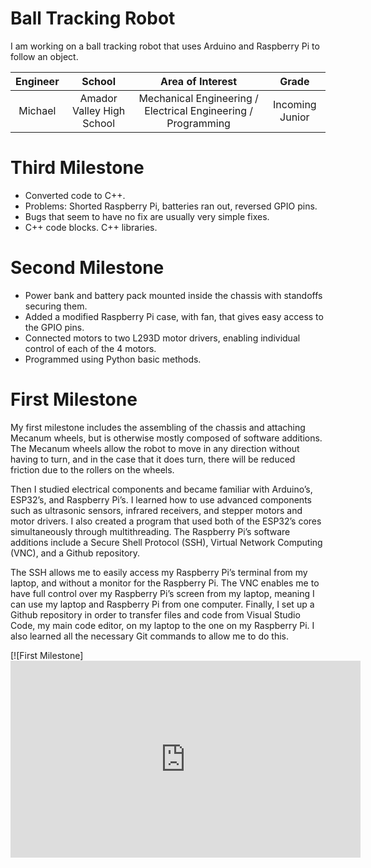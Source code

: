 ﻿# Ball Tracking Robot
I am working on a ball tracking robot that uses Arduino and Raspberry Pi to follow an object.

| **Engineer** | **School** | **Area of Interest** | **Grade** |
|:--:|:--:|:--:|:--:|
| Michael | Amador Valley High School | Mechanical Engineering / Electrical Engineering / Programming | Incoming Junior
 
# Third Milestone
 
- Converted code to C++.
- Problems: Shorted Raspberry Pi, batteries ran out, reversed GPIO pins.
- Bugs that seem to have no fix are usually very simple fixes.
- C++ code blocks. C++ libraries.

# Second Milestone

- Power bank and battery pack mounted inside the chassis with standoffs securing them.
- Added a modified Raspberry Pi case, with fan, that gives easy access to the GPIO pins.
- Connected motors to two L293D motor drivers, enabling individual control of each of the 4 motors.
- Programmed using Python basic methods.

# First Milestone

My first milestone includes the assembling of the chassis and attaching Mecanum wheels, but is otherwise mostly composed of software additions. The Mecanum wheels allow the robot to move in any direction without having to turn, and in the case that it does turn, there will be reduced friction due to the rollers on the wheels.

Then I studied electrical components and became familiar with Arduino’s, ESP32’s, and Raspberry Pi’s. I learned how to use advanced components such as ultrasonic sensors, infrared receivers, and stepper motors and motor drivers. I also created a program that used both of the ESP32’s cores simultaneously through multithreading. The Raspberry Pi’s software additions include a Secure Shell Protocol (SSH), Virtual Network Computing (VNC), and a Github repository.

The SSH allows me to easily access my Raspberry Pi’s terminal from my laptop, and without a monitor for the Raspberry Pi. The VNC enables me to have full control over my Raspberry Pi’s screen from my laptop, meaning I can use my laptop and Raspberry Pi from one computer. Finally, I set up a Github repository in order to transfer files and code from Visual Studio Code, my main code editor, on my laptop to the one on my Raspberry Pi. I also learned all the necessary Git commands to allow me to do this.

[![First Milestone]<iframe width="560" height="315" src="https://www.youtube.com/embed/jhOh5i_Zu2o" title="YouTube video player" frameborder="0" allow="accelerometer; autoplay; clipboard-write; encrypted-media; gyroscope; picture-in-picture" allowfullscreen></iframe>
